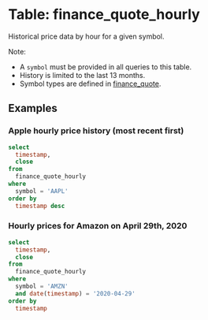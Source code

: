 # Table: finance_quote_hourly

Historical price data by hour for a given symbol.

Note:
* A `symbol` must be provided in all queries to this table.
* History is limited to the last 13 months.
* Symbol types are defined in [finance_quote](./finance_quote).

## Examples

### Apple hourly price history (most recent first)

```sql
select
  timestamp,
  close
from
  finance_quote_hourly
where
  symbol = 'AAPL'
order by
  timestamp desc
```

### Hourly prices for Amazon on April 29th, 2020

```sql
select
  timestamp,
  close
from
  finance_quote_hourly
where
  symbol = 'AMZN'
  and date(timestamp) = '2020-04-29'
order by
  timestamp
```

